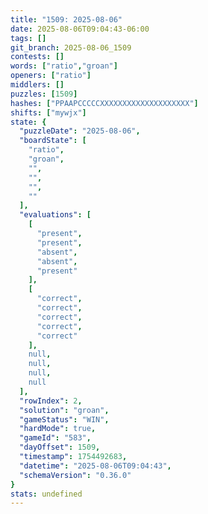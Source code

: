 ```yaml
---
title: "1509: 2025-08-06"
date: 2025-08-06T09:04:43-06:00
tags: []
git_branch: 2025-08-06_1509
contests: []
words: ["ratio","groan"]
openers: ["ratio"]
middlers: []
puzzles: [1509]
hashes: ["PPAAPCCCCCXXXXXXXXXXXXXXXXXXXX"]
shifts: ["mywjx"]
state: {
  "puzzleDate": "2025-08-06",
  "boardState": [
    "ratio",
    "groan",
    "",
    "",
    "",
    ""
  ],
  "evaluations": [
    [
      "present",
      "present",
      "absent",
      "absent",
      "present"
    ],
    [
      "correct",
      "correct",
      "correct",
      "correct",
      "correct"
    ],
    null,
    null,
    null,
    null
  ],
  "rowIndex": 2,
  "solution": "groan",
  "gameStatus": "WIN",
  "hardMode": true,
  "gameId": "583",
  "dayOffset": 1509,
  "timestamp": 1754492683,
  "datetime": "2025-08-06T09:04:43",
  "schemaVersion": "0.36.0"
}
stats: undefined
---
```

<!-- more -->
